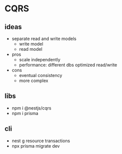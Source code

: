 # CQRS

## ideas
- separate read and write models
  - write model
  - read model
- pros
  - scale independently
  - performance: different dbs optimized read/write
- cons
  - eventual consistency
  - more complex

## libs
- npm i @nestjs/cqrs
- npm i prisma

## cli
- nest g resource transactions
- npx prisma migrate dev 